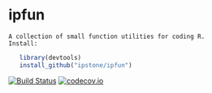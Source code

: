 # ipfun #
    A collection of small function utilities for coding R.
    Install:
 ```R
    library(devtools)
    install_github("ipstone/ipfun")
 ```
    
    
[![Build Status](https://travis-ci.org/ipstone/ipfun.svg?branch=master)](https://travis-ci.org/ipstone/ipfun)
[![codecov.io](https://codecov.io/github/ipstone/ipfun/coverage.svg?branch=master)](https://codecov.io/github/ipstone/ipfun?branch=master)
